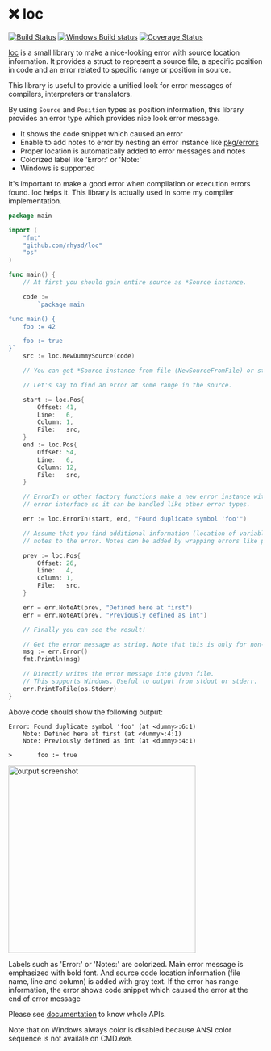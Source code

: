 :x: loc
=======
[![Build Status][build badge]][travis result]
[![Windows Build status][windows build badge]][appveyor result]
[![Coverage Status][coverage status]][coverage result]

[loc][loc document] is a small library to make a nice-looking error with source location information.
It provides a struct to represent a source file, a specific position in code and an error related to
specific range or position in source.

This library is useful to provide a unified look for error messages of compilers, interpreters or
translators.

By using `Source` and `Position` types as position information, this library provides an error
type which provides nice look error message.

- It shows the code snippet which caused an error
- Enable to add notes to error by nesting an error instance like [pkg/errors](https://github.com/pkg/errors)
- Proper location is automatically added to error messages and notes
- Colorized label like 'Error:' or 'Note:'
- Windows is supported

It's important to make a good error when compilation or execution errors found. loc helps it.
This library is actually used in some my compiler implementation.

```go
package main

import (
	"fmt"
	"github.com/rhysd/loc"
	"os"
)

func main() {
	// At first you should gain entire source as *Source instance.

	code :=
		`package main

func main() {
	foo := 42

	foo := true
}`
	src := loc.NewDummySource(code)

	// You can get *Source instance from file (NewSourceFromFile) or stdin (NewSourceFromStdin) also.

	// Let's say to find an error at some range in the source.

	start := loc.Pos{
		Offset: 41,
		Line:   6,
		Column: 1,
		File:   src,
	}
	end := loc.Pos{
		Offset: 54,
		Line:   6,
		Column: 12,
		File:   src,
	}

	// ErrorIn or other factory functions make a new error instance with the range. Error instance implements
	// error interface so it can be handled like other error types.

	err := loc.ErrorIn(start, end, "Found duplicate symbol 'foo'")

	// Assume that you find additional information (location of variable and its type). Then you can add some
	// notes to the error. Notes can be added by wrapping errors like pkg/errors library.

	prev := loc.Pos{
		Offset: 26,
		Line:   4,
		Column: 1,
		File:   src,
	}

	err = err.NoteAt(prev, "Defined here at first")
	err = err.NoteAt(prev, "Previously defined as int")

	// Finally you can see the result!

	// Get the error message as string. Note that this is only for non-Windows OS.
	msg := err.Error()
	fmt.Println(msg)

	// Directly writes the error message into given file.
	// This supports Windows. Useful to output from stdout or stderr.
	err.PrintToFile(os.Stderr)
}
```

Above code should show the following output:

```
Error: Found duplicate symbol 'foo' (at <dummy>:6:1)
    Note: Defined here at first (at <dummy>:4:1)
    Note: Previously defined as int (at <dummy>:4:1)

>       foo := true
```

<img src="https://github.com/rhysd/ss/blob/master/loc/output.png?raw=true" width="371" alt="output screenshot"/>

Labels such as 'Error:' or 'Notes:' are colorized. Main error message is emphasized with bold font.
And source code location information (file name, line and column) is added with gray text.
If the error has range information, the error shows code snippet which caused the error at the end
of error message

Please see [documentation][loc document] to know whole APIs.

Note that on Windows always color is disabled because ANSI color sequence is not availale on CMD.exe.

[loc document]: https://godoc.org/github.com/rhysd/loc
[build badge]: https://travis-ci.org/rhysd/loc.svg?branch=master
[travis result]: https://travis-ci.org/rhysd/loc
[coverage status]: https://codecov.io/gh/rhysd/loc/branch/master/graph/badge.svg
[coverage result]: https://codecov.io/gh/rhysd/loc
[windows build badge]: https://ci.appveyor.com/api/projects/status/4d3bkiabf088gboi/branch/master?svg=true
[appveyor result]: https://ci.appveyor.com/project/rhysd/loc/branch/master
